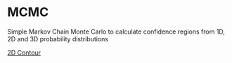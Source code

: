 # MCMC
Simple Markov Chain Monte Carlo to calculate confidence regions from 1D, 2D and 3D probability distributions


[2D Contour](./2D_contour.png)
